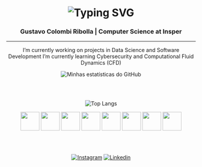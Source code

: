 <h1 align="center">
  <img 
    src="https://readme-typing-svg.demolab.com?font=Poppins&size=40&center=true&duration=3500&pause=100&color=F8F8F8&width=500&height=70&lines=Hi+There!;Welcome+to+my+GitHub!" 
    alt="Typing SVG" />
</h1>


<h3 align="center">Gustavo Colombi Ribolla | Computer Science at Insper</h3>

---

<div align="center">
  
I’m currently working on projects in Data Science and Software Development
I’m currently learning Cybersecurity and Computational Fluid Dynamics (CFD)

</div>

<div align="center">
  
![Minhas estatísticas do GitHub](https://github-readme-stats.vercel.app/api?username=gustavoribolla&show_icons=true&hide_rank=true&theme=radical&hide=stars,prs_reviewed&show=reviews,prs_merged_percentage&count_private=true)

</div>

## 
<br>
<div align="center">

![Top Langs](https://github-readme-stats.vercel.app/api/top-langs/?username=gustavoribolla&hide_progress=true&theme=radical)

<div style="display: inline-block">
  <img src="https://cdn.jsdelivr.net/gh/devicons/devicon@latest/icons/jupyter/jupyter-original.svg" width="50" />
  <img src="https://cdn.jsdelivr.net/gh/devicons/devicon@latest/icons/python/python-original.svg" width="50" />
  <img src="https://cdn.jsdelivr.net/gh/devicons/devicon@latest/icons/java/java-original.svg" width="50" />
  <img src="https://cdn.jsdelivr.net/gh/devicons/devicon@latest/icons/html5/html5-original.svg" width="50" />
  <img src="https://cdn.jsdelivr.net/gh/devicons/devicon@latest/icons/css3/css3-original.svg" width="50" />
  <img src="https://cdn.jsdelivr.net/gh/devicons/devicon@latest/icons/javascript/javascript-original.svg" width="50" />
  <img src="https://cdn.jsdelivr.net/gh/devicons/devicon@latest/icons/c/c-original.svg" width="50" />
  <img src="https://cdn.jsdelivr.net/gh/devicons/devicon@latest/icons/csharp/csharp-original.svg" width="50" />
</div>

</div>

##
<br>
<div align="center">

[![Instagram](https://img.shields.io/badge/Instagram-E4405F?style=for-the-badge&logo=instagram&logoColor=white)](https://instagram.com/gustavo_ribolla)
[![Linkedin](https://img.shields.io/badge/LinkedIn-0077B5?style=for-the-badge&logo=linkedin&logoColor=white)](https://www.linkedin.com/in/gustavoribolla)

</div>
